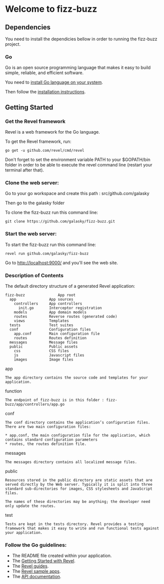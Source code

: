 ﻿# Welcome to fizz-buzz

## Dependencies

You need to install the dependicies bellow in order to running the fizz-buzz project.

### Go

Go is an open source programming language that makes it easy to build simple, reliable, and efficient software.

You need to [install Go language on your system](https://golang.org/dl/).

Then follow the [installation instructions](https://golang.org/doc/install#install).

## Getting Started


### Get the Revel framework

Revel is a web framework for the Go language.

To get the Revel framework, run:

    go get -u github.com/revel/cmd/revel

Don't forget to set the environment variable PATH to your $GOPATH/bin folder in order to be able to execute the revel command line (restart your terminal after that).

### Clone the web server:

Go to your go workspace and create this path : src/github.com/galasky

Then go to the galasky folder

To clone the fizz-buzz run this command line:

    git clone https://github.com/galasky/fizz-buzz.git

### Start the web server:

To start the fizz-buzz run this command line:

    revel run github.com/galasky/fizz-buzz

Go to [http://localhost:9000/](http://localhost:9000/) and you'll see the web site.

### Description of Contents

The default directory structure of a generated Revel application:

    fizz-buzz               App root
      app               App sources
        controllers     App controllers
          init.go       Interceptor registration
        models          App domain models
        routes          Reverse routes (generated code)
        views           Templates
      tests             Test suites
      conf              Configuration files
        app.conf        Main configuration file
        routes          Routes definition
      messages          Message files
      public            Public assets
        css             CSS files
        js              Javascript files
        images          Image files

app

    The app directory contains the source code and templates for your application.

function

    The endpoint of fizz-buzz is in this folder : fizz-buzz/app/controllers/app.go

conf

    The conf directory contains the application’s configuration files. There are two main configuration files:

    * app.conf, the main configuration file for the application, which contains standard configuration parameters
    * routes, the routes definition file.


messages

    The messages directory contains all localized message files.

public

    Resources stored in the public directory are static assets that are served directly by the Web server. Typically it is split into three standard sub-directories for images, CSS stylesheets and JavaScript files.

    The names of these directories may be anything; the developer need only update the routes.

test

    Tests are kept in the tests directory. Revel provides a testing framework that makes it easy to write and run functional tests against your application.

### Follow the Go guidelines:

* The README file created within your application.
* The [Getting Started with Revel](http://revel.github.io/tutorial/index.html).
* The [Revel guides](http://revel.github.io/manual/index.html).
* The [Revel sample apps](http://revel.github.io/samples/index.html).
* The [API documentation](https://godoc.org/github.com/revel/revel).
